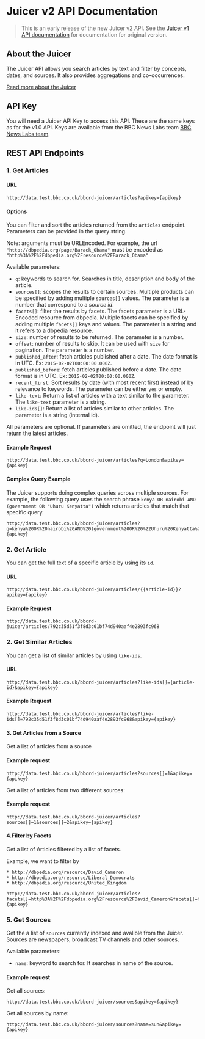 #  Juicer v2 API Documentation

> This is an early release of the new Juicer v2 API. See the [Juicer v1 API documentation](Juicer.html) for documentation for original version.

## About the Juicer

The Juicer API allows you search articles by text and filter by concepts, dates, and sources. It also provides aggregations and co-occurrences.

[Read more about the Juicer](http://www.bbc.co.uk/partnersandsuppliers/connectedstudio/newslabs/projects/juicer.html)

## API Key

You will need a Juicer API Key to access this API. These are the same keys as for the v1.0 API. Keys are available from the BBC News Labs team [BBC News Labs team](http://twitter.com/BBC_News_Labs).

## REST API Endpoints

### 1. Get Articles

#### URL

```
http://data.test.bbc.co.uk/bbcrd-juicer/articles?apikey={apikey}
```

#### Options

You can filter and sort the articles returned from the `articles` endpoint. Parameters can be provided in the query string.

Note: arguments must be URLEncoded. For example, the url `"http://dbpedia.org/page/Barack_Obama"` must be encoded as `"http%3A%2F%2Fdbpedia.org%2Fresource%2FBarack_Obama"`

Available parameters:

* `q`: keywords to search for. Searches in title, description and body of the article.
* `sources[]`: scopes the results to certain sources. Multiple products can be specified by adding multiple `sources[]` values. The parameter is a number that correspond to a _source id_.
* `facets[]`:  filter the results by facets. The facets parameter is a URL-Encoded resource from dbpedia. Multiple facets can be specified by adding multiple `facets[]` keys and values. The parameter is a string and it refers to a dbpedia resource.
* `size`: number of results to be returned. The parameter is a number.
* `offset`: number of results to skip. It can be used with `size` for pagination. The parameter is a number.
* `published_after`: fetch articles published after a date. The date format is in UTC. Ex:
`2015-02-02T00:00:00.000Z`.
* `published_before`: fetch articles published before a date. The date format is in UTC. Ex:
`2015-02-02T00:00:00.000Z`.
* `recent_first`: Sort results by date (with most recent first) instead of by relevance to keywords. The parameter can be either `yes` or empty.
* `like-text`: Return a list of articles with a text similar to the parameter. The `like-text` parameter is a string.
* `like-ids[]`: Return a list of articles similar to other articles. The parameter is a string (internal id).

All parameters are optional. If parameters are omitted, the endpoint will just return the latest articles.

#### Example Request

```
http://data.test.bbc.co.uk/bbcrd-juicer/articles?q=London&apikey={apikey}
```

#### Complex Query Example

The Juicer supports doing complex queries across multiple sources. For example, the following query uses the search phrase `kenya OR nairobi AND (government OR "Uhuru Kenyatta")` which returns articles that match that specific query.

```
http://data.test.bbc.co.uk/bbcrd-juicer/articles?q=kenya%20OR%20nairobi%20AND%20(government%20OR%20%22Uhuru%20Kenyatta%22)&apikey={apikey}
```

### 2. Get Article

You can get the full text of a specific article by using its `id`.

#### URL

```
http://data.test.bbc.co.uk/bbcrd-juicer/articles/{{article-id}}?apikey={apikey}
```

#### Example Request

```
http://data.test.bbc.co.uk/bbcrd-juicer/articles/792c35d51f3f8d3c01bf74d940aaf4e2893fc968
```

### 2. Get Similar Articles

You can get a list of similar articles by using  `like-ids`.

#### URL

```
http://data.test.bbc.co.uk/bbcrd-juicer/articles?like-ids[]={article-id}&apikey={apikey}
```

#### Example Request

```
http://data.test.bbc.co.uk/bbcrd-juicer/articles?like-ids[]=792c35d51f3f8d3c01bf74d940aaf4e2893fc968&apikey={apikey}
```


#### 3. Get Articles from a Source

Get a list of articles from a source

#### Example request 

```
http://data.test.bbc.co.uk/bbcrd-juicer/articles?sources[]=1&apikey={apikey}
```

Get a list of articles from two different sources:

#### Example request 

```
http://data.test.bbc.co.uk/bbcrd-juicer/articles?sources[]=1&sources[]=2&apikey={apikey}
```

#### 4.Filter by Facets


Get a list of Articles filtered by a list of facets.

Example, we want to filter by
    
    * http://dbpedia.org/resource/David_Cameron
    * http://dbpedia.org/resource/Liberal_Democrats
    * http://dbpedia.org/resource/United_Kingdom


```
http://data.test.bbc.co.uk/bbcrd-juicer/articles?facets[]=http%3A%2F%2Fdbpedia.org%2Fresource%2FDavid_Cameron&facets[]=http%3A%2F%2Fdbpedia.org%2Fresource%2FLiberal_Democrats&facets[]=http%3A%2F%2Fdbpedia.org%2Fresource%2FUnited_Kingdom&apikey={apikey}
```


### 5. Get Sources

Get the a list of `sources` currently indexed and avalible from the Juicer. Sources are newspapers, broadcast TV channels and other sources.


Available parameters:

* `name`: keyword to search for. It searches in name of the source.

#### Example request 


Get all sources:

```
http://data.test.bbc.co.uk/bbcrd-juicer/sources&apikey={apikey}
```


Get all sources by name: 

```
http://data.test.bbc.co.uk/bbcrd-juicer/sources?name=sun&apikey={apikey}
```
